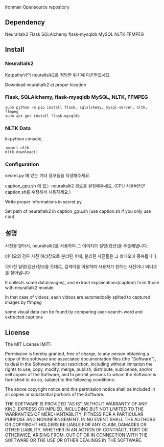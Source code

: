 Ironman Opensource repository

## Dependency

Neuraltalk2
Flask
SQLAlchemy
flask-mysqldb
MySQL
NLTK
FFMPEG

## Install

### Neuraltalk2

Katpathy님의 neuraltalk2를 적당한 위치에 다운받으세요

Download neuraltalk2 at proper location

### Flask, SQLAlchemy, flask-mysqldb MySQL, NLTK, FFMPEG

```
sudo python -m pip install flask, sqlalchemy, mysql-server, nltk, ffmpeg
sudo apt-get install flask-mysqldb
```

### NLTK Data

In python console,
```
import nltk
nltk.download()
```

### Configuration

secret.py 에 있는 기타 정보들을 작성해주세요.

caption_gpu.sh 에 있는 neuraltalk2 경로를 설정해주세요. (CPU 사용버전은 caption.sh를 수정해서 사용하세요.)

Write proper informations in secret.py

Set path of neuraltalk2 in caption_gpu.sh (use caption.sh if you only use cpu)

## 설명

사진을 받아서, neuraltalk2를 사용하여 그 이미지의 설명(캡션)을 추출해냅니다.

비디오의 경우 사진 여러장으로 분리된 후에, 분리된 사진들은 그 비디오에 종속됩니다.

모아진 설명(캡션)정보를 토대로, 검색어를 이용하여 사용자가 원하는 사진이나 비디오를 찾아냅니다

It collects some data(images), and extract explainations(caption) from those with neuraltalk2 module

In that case of videos, each videos are automatically splited to captured images by ffmpeg

some visual data can be found by comparing user-search-word and extracted captions

## License

The MIT License (MIT)

Permission is hereby granted, free of charge, to any person obtaining a copy of this software and associated documentation files (the "Software"), to deal in the Software without restriction, including without limitation the rights to use, copy, modify, merge, publish, distribute, sublicense, and/or sell copies of the Software, and to permit persons to whom the Software is furnished to do so, subject to the following conditions:

The above copyright notice and this permission notice shall be included in all copies or substantial portions of the Software.

THE SOFTWARE IS PROVIDED "AS IS", WITHOUT WARRANTY OF ANY KIND, EXPRESS OR IMPLIED, INCLUDING BUT NOT LIMITED TO THE WARRANTIES OF MERCHANTABILITY, FITNESS FOR A PARTICULAR PURPOSE AND NONINFRINGEMENT. IN NO EVENT SHALL THE AUTHORS OR COPYRIGHT HOLDERS BE LIABLE FOR ANY CLAIM, DAMAGES OR OTHER LIABILITY, WHETHER IN AN ACTION OF CONTRACT, TORT OR OTHERWISE, ARISING FROM, OUT OF OR IN CONNECTION WITH THE SOFTWARE OR THE USE OR OTHER DEALINGS IN THE SOFTWARE.

